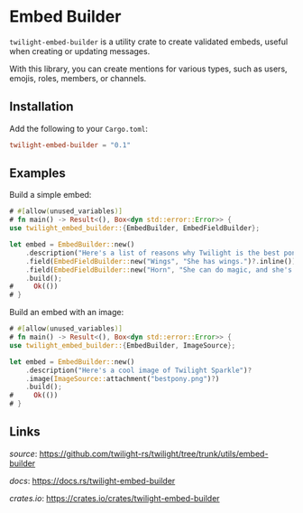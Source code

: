 # Embed Builder

`twilight-embed-builder` is a utility crate to create validated embeds, useful
when creating or updating messages.

With this library, you can create mentions for various types, such as users,
emojis, roles, members, or channels.

## Installation

Add the following to your `Cargo.toml`:

```toml
twilight-embed-builder = "0.1"
```

## Examples

Build a simple embed:

```rust
# #[allow(unused_variables)]
# fn main() -> Result<(), Box<dyn std::error::Error>> {
use twilight_embed_builder::{EmbedBuilder, EmbedFieldBuilder};

let embed = EmbedBuilder::new()
    .description("Here's a list of reasons why Twilight is the best pony:")?
    .field(EmbedFieldBuilder::new("Wings", "She has wings.")?.inline())
    .field(EmbedFieldBuilder::new("Horn", "She can do magic, and she's really good at it.")?.inline())
    .build();
#     Ok(())
# }
```

Build an embed with an image:

```rust
# #[allow(unused_variables)]
# fn main() -> Result<(), Box<dyn std::error::Error>> {
use twilight_embed_builder::{EmbedBuilder, ImageSource};

let embed = EmbedBuilder::new()
    .description("Here's a cool image of Twilight Sparkle")?
    .image(ImageSource::attachment("bestpony.png")?)
    .build();
#     Ok(())
# }
```

## Links

*source*: <https://github.com/twilight-rs/twilight/tree/trunk/utils/embed-builder>

*docs*: <https://docs.rs/twilight-embed-builder>

*crates.io*: <https://crates.io/crates/twilight-embed-builder>
